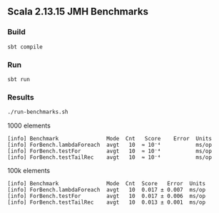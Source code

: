 ## Scala 2.13.15 JMH Benchmarks

### Build
```
sbt compile
```

### Run
```
sbt run
```

### Results

```bash
./run-benchmarks.sh
```
1000 elements
```
[info] Benchmark               Mode  Cnt   Score    Error  Units
[info] ForBench.lambdaForeach  avgt   10  ≈ 10⁻⁴           ms/op
[info] ForBench.testFor        avgt   10  ≈ 10⁻⁴           ms/op
[info] ForBench.testTailRec    avgt   10  ≈ 10⁻⁴           ms/op
```
100k elements
```
[info] Benchmark               Mode  Cnt  Score   Error  Units
[info] ForBench.lambdaForeach  avgt   10  0.017 ± 0.007  ms/op
[info] ForBench.testFor        avgt   10  0.017 ± 0.006  ms/op
[info] ForBench.testTailRec    avgt   10  0.013 ± 0.001  ms/op
```